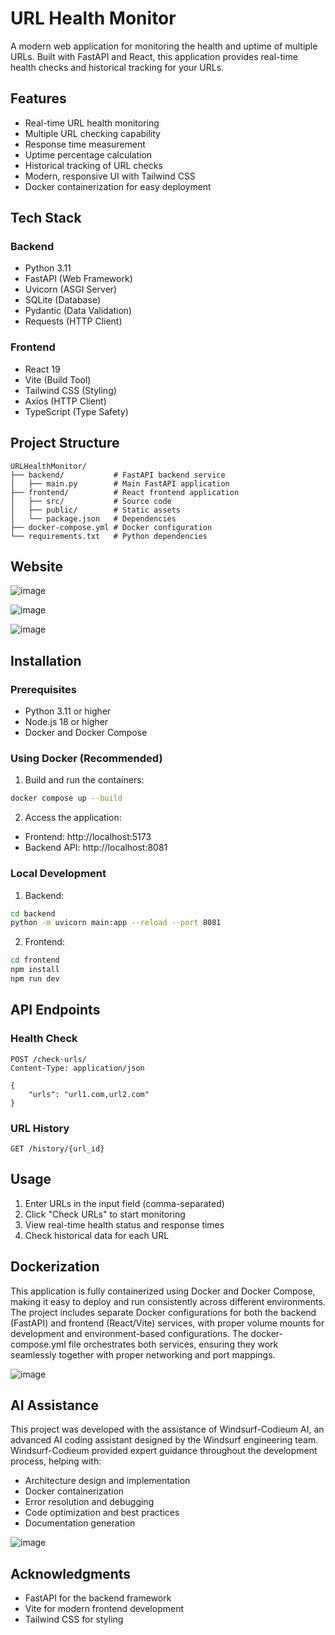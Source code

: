 # URL Health Monitor

A modern web application for monitoring the health and uptime of multiple URLs. Built with FastAPI and React, this application provides real-time health checks and historical tracking for your URLs.

## Features

- Real-time URL health monitoring
- Multiple URL checking capability
- Response time measurement
- Uptime percentage calculation
- Historical tracking of URL checks
- Modern, responsive UI with Tailwind CSS
- Docker containerization for easy deployment

## Tech Stack

### Backend
- Python 3.11
- FastAPI (Web Framework)
- Uvicorn (ASGI Server)
- SQLite (Database)
- Pydantic (Data Validation)
- Requests (HTTP Client)

### Frontend
- React 19
- Vite (Build Tool)
- Tailwind CSS (Styling)
- Axios (HTTP Client)
- TypeScript (Type Safety)

## Project Structure

```
URLHealthMonitor/
├── backend/           # FastAPI backend service
│   ├── main.py        # Main FastAPI application
├── frontend/          # React frontend application
│   ├── src/           # Source code
│   ├── public/        # Static assets
│   └── package.json   # Dependencies
├── docker-compose.yml # Docker configuration
└── requirements.txt   # Python dependencies
```

## Website

![image](https://github.com/user-attachments/assets/59057154-b89b-41d3-ae4a-6403eb22347d)

![image](https://github.com/user-attachments/assets/a06a01f2-9ccb-4229-8a80-9053e991b928)

![image](https://github.com/user-attachments/assets/d5f9aa16-af2a-4d96-bc6b-8c41e65c9531)


## Installation

### Prerequisites

- Python 3.11 or higher
- Node.js 18 or higher
- Docker and Docker Compose

### Using Docker (Recommended)

1. Build and run the containers:
```bash
docker compose up --build
```

2. Access the application:
- Frontend: http://localhost:5173
- Backend API: http://localhost:8081

### Local Development

1. Backend:
```bash
cd backend
python -m uvicorn main:app --reload --port 8081
```

2. Frontend:
```bash
cd frontend
npm install
npm run dev
```

## API Endpoints

### Health Check
```http
POST /check-urls/
Content-Type: application/json

{
    "urls": "url1.com,url2.com"
}
```

### URL History
```http
GET /history/{url_id}
```

## Usage

1. Enter URLs in the input field (comma-separated)
2. Click "Check URLs" to start monitoring
3. View real-time health status and response times
4. Check historical data for each URL

## Dockerization

This application is fully containerized using Docker and Docker Compose, making it easy to deploy and run consistently across different environments. The project includes separate Docker configurations for both the backend (FastAPI) and frontend (React/Vite) services, with proper volume mounts for development and environment-based configurations. The docker-compose.yml file orchestrates both services, ensuring they work seamlessly together with proper networking and port mappings.

![image](https://github.com/user-attachments/assets/7393950b-fdf5-4726-85b0-d2e162c86c1e)


## AI Assistance

This project was developed with the assistance of Windsurf-Codieum AI, an advanced AI coding assistant designed by the Windsurf engineering team. Windsurf-Codieum provided expert guidance throughout the development process, helping with:
- Architecture design and implementation
- Docker containerization
- Error resolution and debugging
- Code optimization and best practices
- Documentation generation

![image](https://github.com/user-attachments/assets/19cb6852-af43-498a-bc58-5ca9f87afeb0)


## Acknowledgments

- FastAPI for the backend framework
- Vite for modern frontend development
- Tailwind CSS for styling
